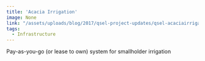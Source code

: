 ```yaml
---
title: 'Acacia Irrigation'
image: None
link: "/assets/uploads/blog/2017/qsel-project-updates/qsel-acaciairrigation-brochure-2017.pdf"
tags:
  - Infrastructure
---
```

Pay-as-you-go (or lease to own) system for smallholder irrigation